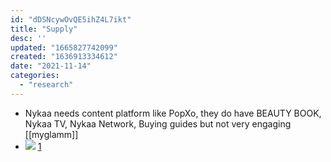 ```yaml
---
id: "dDSNcywOvQE5ihZ4L7ikt"
title: "Supply"
desc: ''
updated: "1665827742099"
created: "1636913334612"
date: "2021-11-14"
categories: 
  - "research"
---
```


- Nykaa needs content platform like PopXo, they do have BEAUTY BOOK, Nykaa TV, Nykaa Network, Buying guides but not very engaging
[[myglamm]]
- ![](/assets/images/2022-10-15-15-25-19.png) [1](https://www.bseindia.com/xml-data/corpfiling/AttachHis/a159374c-de98-4015-95cc-77c7bffb108f.pdf)


